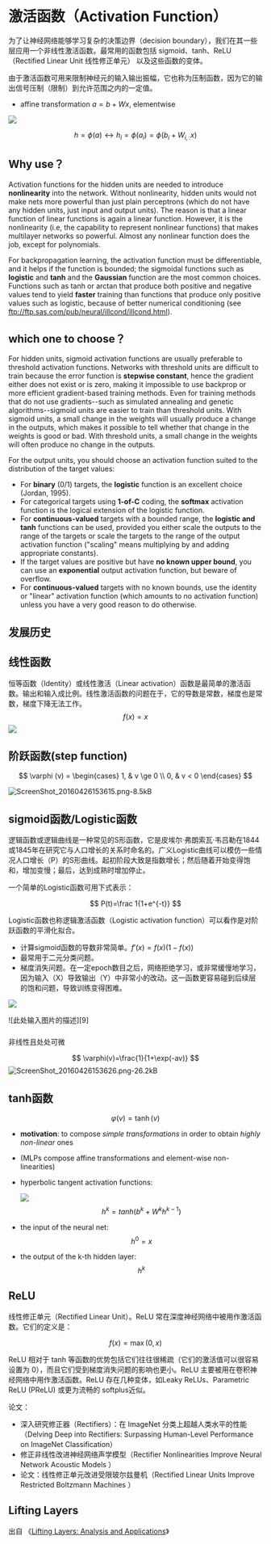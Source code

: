 # 激活函数（Activation Function）

为了让神经网络能够学习复杂的决策边界（decision boundary），我们在其一些层应用一个非线性激活函数。最常用的函数包括  sigmoid、tanh、ReLU（Rectified Linear Unit 线性修正单元） 以及这些函数的变体。

由于激活函数可用来限制神经元的输入输出振幅，它也称为压制函数，因为它的输出信号压制（限制）到允许范围之内的一定值。

* affine transformation $a = b+Wx$, elementwise

![](http://upload-images.jianshu.io/upload_images/1667471-6d3b43bce94b33de.png?imageMogr2/auto-orient/strip%7CimageView2/2/w/1240)

  $$
  h=\phi (a)\leftrightarrow { h }_{ i }=\phi ({ a }_{ i })=\phi ({ b }_{ i }+{ W }_{ i,: }x)
  $$


## Why use？

Activation functions for the hidden units are needed to introduce **nonlinearity** into the network. Without nonlinearity, hidden units would not make nets more powerful than just plain perceptrons (which do not have any hidden units, just input and output units). The reason is that a linear function of linear functions is again a linear function. However, it is the nonlinearity (i.e, the capability to represent nonlinear functions) that makes multilayer networks so powerful. Almost any nonlinear function does the job, except for polynomials. 

For backpropagation learning, the activation function must be differentiable, and it helps if the function is bounded; the sigmoidal functions such as **logistic** and **tanh** and the **Gaussian** function are the most common choices. Functions such as tanh or arctan that produce both positive and negative values tend to yield **faster** training than functions that produce only positive values such as logistic, because of better numerical conditioning (see ftp://ftp.sas.com/pub/neural/illcond/illcond.html).

## which one to choose？

For hidden units, sigmoid activation functions are usually preferable to threshold activation functions. Networks with threshold units are difficult to train because the error function is **stepwise constant**, hence the gradient either does not exist or is zero, making it impossible to use backprop or more efficient gradient-based training methods. Even for training methods that do not use gradients--such as simulated annealing and genetic algorithms--sigmoid units are easier to train than threshold units. With sigmoid units, a small change in the weights will usually produce a change in the outputs, which makes it possible to tell whether that change in the weights is good or bad. With threshold units, a small change in the weights will often produce no change in the outputs.

For the output units, you should choose an activation function suited to the distribution of the target values:

- For **binary** (0/1) targets, the **logistic** function is an excellent choice (Jordan, 1995).
- For categorical targets using **1-of-C** coding, the **softmax** activation function is the logical extension of the logistic function.
- For **continuous-valued** targets with a bounded range, the **logistic and tanh** functions can be used, provided you either scale the outputs to the range of the targets or scale the targets to the range of the output activation function ("scaling" means multiplying by and adding appropriate constants).
- If the target values are positive but have **no known upper bound**, you can use an **exponential** output activation function, but beware of overflow.
- For **continuous-valued** targets with no known bounds, use the identity or "linear" activation function (which amounts to no activation function) unless you have a very good reason to do otherwise.

## 发展历史

## 线性函数
恒等函数（Identity）或线性激活（Linear activation）函数是最简单的激活函数。输出和输入成比例。线性激活函数的问题在于，它的导数是常数，梯度也是常数，梯度下降无法工作。
$$
f(x)=x
$$
![](https://www.jqr.com/editor/670/721/670721337-5af94f1b7a147)

## 阶跃函数(step function)

$$
\varphi (v)  = \begin{cases}  
1, & v \ge 0 \\ 
0, & v < 0
\end{cases}
$$

![ScreenShot_20160426153615.png-8.5kB][7]

## sigmoid函数/Logistic函数

逻辑函数或逻辑曲线是一种常见的S形函数，它是皮埃尔·弗朗索瓦·韦吕勒在1844或1845年在研究它与人口增长的关系时命名的。广义Logistic曲线可以模仿一些情况人口增长（P）的S形曲线。起初阶段大致是指数增长；然后随着开始变得饱和，增加变慢；最后，达到成熟时增加停止。

一个简单的Logistic函数可用下式表示：

$$
P(t)=\frac 1{1+e^{-t}}
$$

Logistic函数也称逻辑激活函数（Logistic activation function）可以看作是对阶跃函数的平滑化拟合。
- 计算sigmoid函数的导数非常简单。$f'(x)=f(x)(1-f(x))$
- 最常用于二元分类问题。
- 梯度消失问题。在一定epoch数目之后，网络拒绝学习，或非常缓慢地学习，因为输入（X）导致输出（Y）中非常小的改动。这一函数更容易碰到后续层的饱和问题，导致训练变得困难。

![](https://www.jqr.com/editor/277/651/2776515976-5af9537b35c35)

![此处输入图片的描述][9]

### 
非线性且处处可微

$$
\varphi(v)=\frac{1}{1+\exp(-av)}
$$
![ScreenShot_20160426153626.png-26.2kB][8]

## tanh函数

$$
\varphi(v)=\tanh(v)
$$

* **motivation**: to compose _simple transformations_ in order to obtain 
  _highly non-linear_ ones
* (MLPs compose affine transformations and element-wise non-linearities)
* hyperbolic tangent activation functions:

  ![](https://upload.wikimedia.org/wikipedia/commons/thumb/7/76/Sinh_cosh_tanh.svg/256px-Sinh_cosh_tanh.svg.png)
$$
{ h }^{ k }=tanh({ b }^{ k }+{ W }^{ k }{ h }^{ k-1 })
$$
* the input of the neural net: $${ h }^{ 0 }=x$$
* the output of the k-th hidden layer: $${ h }^{ k }$$

## ReLU

线性修正单元（Rectified Linear Unit）。ReLU 常在深度神经网络中被用作激活函数。它们的定义是：

$$
f(x) = \max(0, x)
$$ 

ReLU 相对于 tanh 等函数的优势包括它们往往很稀疏（它们的激活值可以很容易设置为 0），而且它们受到梯度消失问题的影响也更小。ReLU 主要被用在卷积神经网络中用作激活函数。ReLU 存在几种变体，如Leaky ReLUs、Parametric ReLU (PReLU) 或更为流畅的 softplus近似。

论文：
- 深入研究修正器（Rectifiers）：在 ImageNet 分类上超越人类水平的性能（Delving Deep into Rectifiers: Surpassing Human-Level Performance on ImageNet Classification）  
- 修正非线性改进神经网络声学模型（Rectifier Nonlinearities Improve Neural Network Acoustic Models ）  
- 论文：线性修正单元改进受限玻尔兹曼机（Rectified Linear Units Improve Restricted Boltzmann Machines  ）

## Lifting Layers

出自 《[Lifting Layers: Analysis and Applications](https://arxiv.org/abs/1803.08660)》


[7]: http://static.zybuluo.com/sixijinling/zcs7oxqe75t3aebzyld5mmu1/ScreenShot_20160426153615.png
[8]: http://static.zybuluo.com/sixijinling/os6tp2kzrwe1yfbgmzi42548/ScreenShot_20160426153626.png


